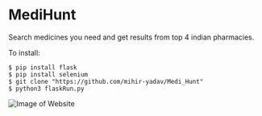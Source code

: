 # MediHunt
Search medicines you need and get results from top 4 indian pharmacies.

To install:
```
$ pip install flask  
$ pip install selenium  
$ git clone "https://github.com/mihir-yadav/Medi_Hunt"  
$ python3 flaskRun.py  
```
![Image of Website](https://github.com/mihir-yadav/Medi_Hunt/blob/master/Demo/MediHunt_demo.png?raw=true)
